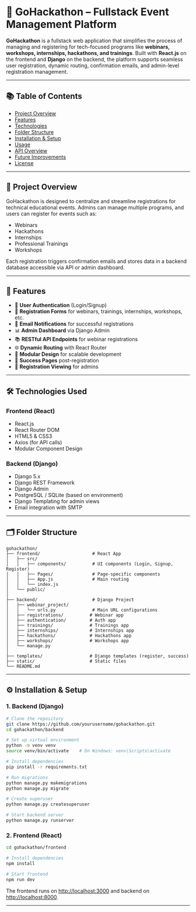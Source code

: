 # 🎯 GoHackathon – Fullstack Event Management Platform

**GoHackathon** is a fullstack web application that simplifies the process of managing and registering for tech-focused programs like **webinars, workshops, internships, hackathons, and trainings**. Built with **React.js** on the frontend and **Django** on the backend, the platform supports seamless user registration, dynamic routing, confirmation emails, and admin-level registration management.

---

## 📚 Table of Contents

* [Project Overview](#project-overview)
* [Features](#features)
* [Technologies](#technologies-used)
* [Folder Structure](#folder-structure)
* [Installation & Setup](#installation--setup)
* [Usage](#usage)
* [API Overview](#api-overview)
* [Future Improvements](#future-improvements)
* [License](#license)

---

## 🧠 Project Overview

GoHackathon is designed to centralize and streamline registrations for technical educational events. Admins can manage multiple programs, and users can register for events such as:

* Webinars
* Hackathons
* Internships
* Professional Trainings
* Workshops

Each registration triggers confirmation emails and stores data in a backend database accessible via API or admin dashboard.

---

## 🚀 Features

* 🔐 **User Authentication** (Login/Signup)
* 🧾 **Registration Forms** for webinars, trainings, internships, workshops, etc.
* 📧 **Email Notifications** for successful registrations
* 📊 **Admin Dashboard** via Django Admin
* 📚 **RESTful API Endpoints** for webinar registrations
* 🌐 **Dynamic Routing** with React Router
* 🧩 **Modular Design** for scalable development
* 📝 **Success Pages** post-registration
* 🔎 **Registration Viewing** for admins

---

## 🛠️ Technologies Used

### Frontend (React)

* React.js
* React Router DOM
* HTML5 & CSS3
* Axios (for API calls)
* Modular Component Design

### Backend (Django)

* Django 5.x
* Django REST Framework
* Django Admin
* PostgreSQL / SQLite (based on environment)
* Django Templating for admin views
* Email integration with SMTP

---

## 🗂️ Folder Structure

```
gohackathon/
├── frontend/                    # React App
│   ├── src/
│   │   ├── components/          # UI components (Login, Signup, Register)
│   │   ├── Pages/               # Page-specific components
│   │   ├── App.js               # Main routing
│   │   └── index.js
│   └── public/
│
├── backend/                     # Django Project
│   ├── webinar_project/
│   │   └── urls.py              # Main URL configurations
│   ├── registrations/          # Webinar app
│   ├── authentication/         # Auth app
│   ├── trainings/              # Trainings app
│   ├── internships/            # Internships app
│   ├── hackathons/             # Hackathons app
│   ├── workshops/              # Workshops app
│   └── manage.py
│
├── templates/                  # Django templates (register, success)
├── static/                     # Static files
└── README.md
```

---

## ⚙️ Installation & Setup

### 1. Backend (Django)

```bash
# Clone the repository
git clone https://github.com/yourusername/gohackathon.git
cd gohackathon/backend

# Set up virtual environment
python -m venv venv
source venv/bin/activate    # On Windows: venv\Scripts\activate

# Install dependencies
pip install -r requirements.txt

# Run migrations
python manage.py makemigrations
python manage.py migrate

# Create superuser
python manage.py createsuperuser

# Start backend server
python manage.py runserver
```

### 2. Frontend (React)

```bash
cd gohackathon/frontend

# Install dependencies
npm install

# Start frontend
npm run dev
```

The frontend runs on [http://localhost:3000](http://localhost:3000) and backend on [http://localhost:8000](http://localhost:8000).

---
